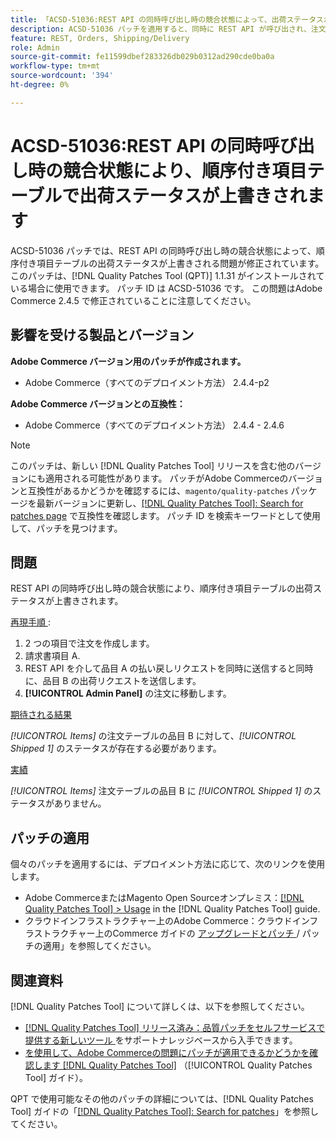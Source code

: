 ```yaml
---
title: 「ACSD-51036:REST API の同時呼び出し時の競合状態によって、出荷ステータスが上書きされる」
description: ACSD-51036 パッチを適用すると、同時に REST API が呼び出され、注文された商品テーブルの配送ステータスが上書きされる際に競合状態が発生するAdobe Commerceの問題を修正できます。
feature: REST, Orders, Shipping/Delivery
role: Admin
source-git-commit: fe11599dbef283326db029b0312ad290cde0ba0a
workflow-type: tm+mt
source-wordcount: '394'
ht-degree: 0%

---
```


# ACSD-51036:REST API の同時呼び出し時の競合状態により、順序付き項目テーブルで出荷ステータスが上書きされます

ACSD-51036 パッチでは、REST API の同時呼び出し時の競合状態によって、順序付き項目テーブルの出荷ステータスが上書きされる問題が修正されています。 このパッチは、[!DNL Quality Patches Tool (QPT)] 1.1.31 がインストールされている場合に使用できます。 パッチ ID は ACSD-51036 です。 この問題はAdobe Commerce 2.4.5 で修正されていることに注意してください。

## 影響を受ける製品とバージョン

**Adobe Commerce バージョン用のパッチが作成されます。**

* Adobe Commerce（すべてのデプロイメント方法） 2.4.4-p2

**Adobe Commerce バージョンとの互換性：**

* Adobe Commerce（すべてのデプロイメント方法） 2.4.4 - 2.4.6

>[!NOTE]
>
>このパッチは、新しい [!DNL Quality Patches Tool] リリースを含む他のバージョンにも適用される可能性があります。 パッチがAdobe Commerceのバージョンと互換性があるかどうかを確認するには、`magento/quality-patches` パッケージを最新バージョンに更新し、[[!DNL Quality Patches Tool]: Search for patches page](https://experienceleague.adobe.com/tools/commerce-quality-patches/index.html?lang=ja) で互換性を確認します。 パッチ ID を検索キーワードとして使用して、パッチを見つけます。

## 問題

REST API の同時呼び出し時の競合状態により、順序付き項目テーブルの出荷ステータスが上書きされます。

<u> 再現手順 </u>:

1. 2 つの項目で注文を作成します。
1. 請求書項目 A.
1. REST API を介して品目 A の払い戻しリクエストを同時に送信すると同時に、品目 B の出荷リクエストを送信します。
1. **[!UICONTROL Admin Panel]** の注文に移動します。

<u> 期待される結果 </u>

*[!UICONTROL Items]* の注文テーブルの品目 B に対して、*[!UICONTROL Shipped 1]* のステータスが存在する必要があります。

<u> 実績 </u>

*[!UICONTROL Items]* 注文テーブルの品目 B に *[!UICONTROL Shipped 1]* のステータスがありません。

## パッチの適用

個々のパッチを適用するには、デプロイメント方法に応じて、次のリンクを使用します。

* Adobe CommerceまたはMagento Open Sourceオンプレミス：[[!DNL Quality Patches Tool] > Usage](/help/tools/quality-patches-tool/usage.md) in the [!DNL Quality Patches Tool] guide.
* クラウドインフラストラクチャー上のAdobe Commerce：クラウドインフラストラクチャー上のCommerce ガイドの [ アップグレードとパッチ ](https://experienceleague.adobe.com/docs/commerce-cloud-service/user-guide/develop/upgrade/apply-patches.html?lang=ja)/ パッチの適用」を参照してください。

## 関連資料

[!DNL Quality Patches Tool] について詳しくは、以下を参照してください。

* [[!DNL Quality Patches Tool]  リリース済み：品質パッチをセルフサービスで提供する新しいツール ](https://experienceleague.adobe.com/ja/docs/commerce-knowledge-base/kb/announcements/commerce-announcements/magento-quality-patches-released-new-tool-to-self-serve-quality-patches) をサポートナレッジベースから入手できます。
* [ を使用して、Adobe Commerceの問題にパッチが適用できるかどうかを確認します  [!DNL Quality Patches Tool]](/help/tools/quality-patches-tool/patches-available-in-qpt/check-patch-for-magento-issue-with-magento-quality-patches.md) （[!UICONTROL Quality Patches Tool] ガイド）。


QPT で使用可能なその他のパッチの詳細については、[!DNL Quality Patches Tool] ガイドの「[[!DNL Quality Patches Tool]: Search for patches](https://experienceleague.adobe.com/tools/commerce-quality-patches/index.html?lang=ja)」を参照してください。
